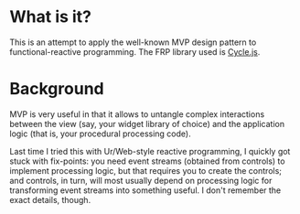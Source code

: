 # What is it?

This is an attempt to apply the well-known MVP design pattern
to functional-reactive programming. The FRP library used is
[Cycle.js](https://github.com/cyclejs/cyclejs).

# Background

MVP is very useful in that it allows to untangle complex
interactions between the view (say, your widget library of choice)
and the application logic (that is, your procedural processing code).

Last time I tried this with Ur/Web-style reactive programming, I quickly got
stuck with fix-points: you need event streams (obtained from controls) to implement
processing logic, but that requires you to create the controls; and controls, in turn, will
most usually depend on processing logic for transforming event streams into
something useful. I don't remember the exact details, though.